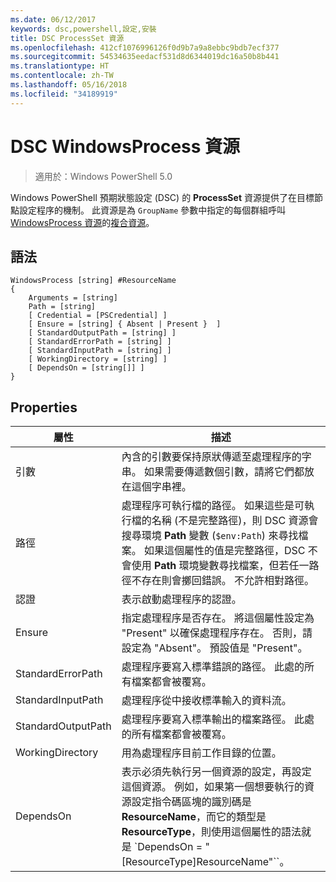 ```yaml
---
ms.date: 06/12/2017
keywords: dsc,powershell,設定,安裝
title: DSC ProcessSet 資源
ms.openlocfilehash: 412cf1076996126f0d9b7a9a8ebbc9bdb7ecf377
ms.sourcegitcommit: 54534635eedacf531d8d6344019dc16a50b8b441
ms.translationtype: HT
ms.contentlocale: zh-TW
ms.lasthandoff: 05/16/2018
ms.locfileid: "34189919"
---
```

# <a name="dsc-windowsprocess-resource"></a>DSC WindowsProcess 資源

> 適用於：Windows PowerShell 5.0

Windows PowerShell 預期狀態設定 (DSC) 的 **ProcessSet** 資源提供了在目標節點設定程序的機制。 此資源是為 `GroupName` 參數中指定的每個群組呼叫 [WindowsProcess 資源](windowsProcessResource.md)的[複合資源](authoringResourceComposite.md)。

## <a name="syntax"></a>語法

```
WindowsProcess [string] #ResourceName
{
    Arguments = [string]
    Path = [string]
    [ Credential = [PSCredential] ]
    [ Ensure = [string] { Absent | Present }  ]
    [ StandardOutputPath = [string] ]
    [ StandardErrorPath = [string] ]
    [ StandardInputPath = [string] ]
    [ WorkingDirectory = [string] ]
    [ DependsOn = [string[]] ]
}
```

## <a name="properties"></a>Properties
|  屬性  |  描述   |
|---|---|
| 引數| 內含的引數要保持原狀傳遞至處理程序的字串。 如果需要傳遞數個引數，請將它們都放在這個字串裡。|
| 路徑| 處理程序可執行檔的路徑。 如果這些是可執行檔的名稱 (不是完整路徑)，則 DSC 資源會搜尋環境 **Path** 變數 (`$env:Path`) 來尋找檔案。 如果這個屬性的值是完整路徑，DSC 不會使用 **Path** 環境變數尋找檔案，但若任一路徑不存在則會擲回錯誤。 不允許相對路徑。|
| 認證| 表示啟動處理程序的認證。|
| Ensure| 指定處理程序是否存在。 將這個屬性設定為 "Present" 以確保處理程序存在。 否則，請設定為 "Absent"。 預設值是 "Present"。|
| StandardErrorPath| 處理程序要寫入標準錯誤的路徑。 此處的所有檔案都會被覆寫。|
| StandardInputPath| 處理程序從中接收標準輸入的資料流。|
| StandardOutputPath| 處理程序要寫入標準輸出的檔案路徑。 此處的所有檔案都會被覆寫。|
| WorkingDirectory| 用為處理程序目前工作目錄的位置。|
| DependsOn | 表示必須先執行另一個資源的設定，再設定這個資源。 例如，如果第一個想要執行的資源設定指令碼區塊的識別碼是 **ResourceName**，而它的類型是 **ResourceType**，則使用這個屬性的語法就是 `DependsOn = "[ResourceType]ResourceName"``。|